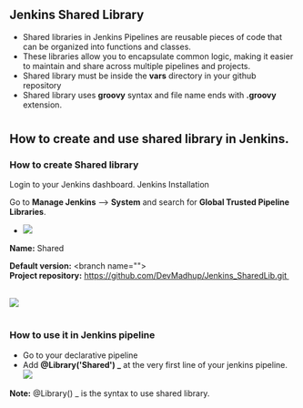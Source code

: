 ## Jenkins Shared Library

*   Shared libraries in Jenkins Pipelines are reusable pieces of code that can be organized into functions and classes.
*   These libraries allow you to encapsulate common logic, making it easier to maintain and share across multiple pipelines and projects.
*   Shared library must be inside the **vars** directory in your github repository
*   Shared library uses **groovy** syntax and file name ends with **.groovy** extension.

#

## How to create and use shared library in Jenkins.

### How to create Shared library

Login to your Jenkins dashboard. Jenkins Installation

Go to **Manage Jenkins** --> **System** and search for **Global Trusted Pipeline Libraries**.

*   ![](https://github.com/DevMadhup/Jenkins_SharedLib/blob/main/assests/Sharedlib-config-1.png)

**Name:** Shared   
  
**Default version:** \<branch name="">  
**Project repository:** https://github.com/DevMadhup/Jenkins_SharedLib.git   
 

![](https://github.com/DevMadhup/Jenkins_SharedLib/blob/main/assests/Sharedlib-config-2.png)

#

### How to use it in Jenkins pipeline

*   Go to your declarative pipeline
*   Add **@Library('Shared') \_** at the very first line of your jenkins pipeline.![](https://github.com/DevMadhup/Jenkins_SharedLib/blob/main/assests/shared-lib-in-pipeline.png)

**Note:** @Library() \_ is the syntax to use shared library.